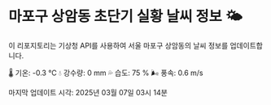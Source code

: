 
# 마포구 상암동 초단기 실황 날씨 정보 🌤️

이 리포지토리는 기상청 API를 사용하여 서울 마포구 상암동의 날씨 정보를 업데이트합니다. 

🌡️ 기온: -0.3 ℃
💧 강수량: 0 mm
💦 습도: 75 %
🌬️ 풍속: 0.6 m/s

마지막 업데이트 시각: 2025년 03월 07일 03시 14분    
